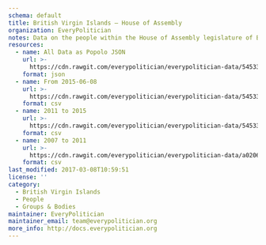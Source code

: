 ```yaml
---
schema: default
title: British Virgin Islands — House of Assembly
organization: EveryPolitician
notes: Data on the people within the House of Assembly legislature of British Virgin Islands.
resources:
  - name: All Data as Popolo JSON
    url: >-
      https://cdn.rawgit.com/everypolitician/everypolitician-data/5453387b9c9a66a8caabf64e0f69c1ade535d7a5/data/British_Virgin_Islands/Assembly/ep-popolo-v1.0.json
    format: json
  - name: From 2015-06-08
    url: >-
      https://cdn.rawgit.com/everypolitician/everypolitician-data/5453387b9c9a66a8caabf64e0f69c1ade535d7a5/data/British_Virgin_Islands/Assembly/term-2015.csv
    format: csv
  - name: 2011 to 2015
    url: >-
      https://cdn.rawgit.com/everypolitician/everypolitician-data/5453387b9c9a66a8caabf64e0f69c1ade535d7a5/data/British_Virgin_Islands/Assembly/term-2011.csv
    format: csv
  - name: 2007 to 2011
    url: >-
      https://cdn.rawgit.com/everypolitician/everypolitician-data/a0206f16dab7f4bfbb29e7210d7fd2361cffa001/data/British_Virgin_Islands/Assembly/term-2007.csv
    format: csv
last_modified: 2017-03-08T10:59:51
license: ''
category:
  - British Virgin Islands
  - People
  - Groups & Bodies
maintainer: EveryPolitician
maintainer_email: team@everypolitician.org
more_info: http://docs.everypolitician.org
---
```


